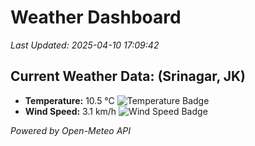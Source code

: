 
# Weather Dashboard

_Last Updated: 2025-04-10 17:09:42_

## Current Weather Data: (Srinagar, JK)
- **Temperature:** 10.5 °C ![Temperature Badge](https://img.shields.io/badge/Temperature-Low%20Temp-blue)
- **Wind Speed:** 3.1 km/h ![Wind Speed Badge](https://img.shields.io/badge/Wind%20Speed-Light%20Wind-blue)

*Powered by Open-Meteo API*

